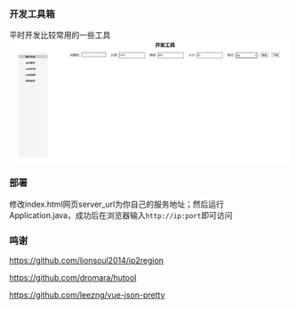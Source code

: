 ### 开发工具箱
平时开发比较常用的一些工具
![NiceTool](NiceTool.png)
### 部署
修改index.html网页server_url为你自己的服务地址；然后运行Application.java，成功后在浏览器输入`http://ip:port`即可访问
### 鸣谢
https://github.com/lionsoul2014/ip2region

https://github.com/dromara/hutool

https://github.com/leezng/vue-json-pretty

